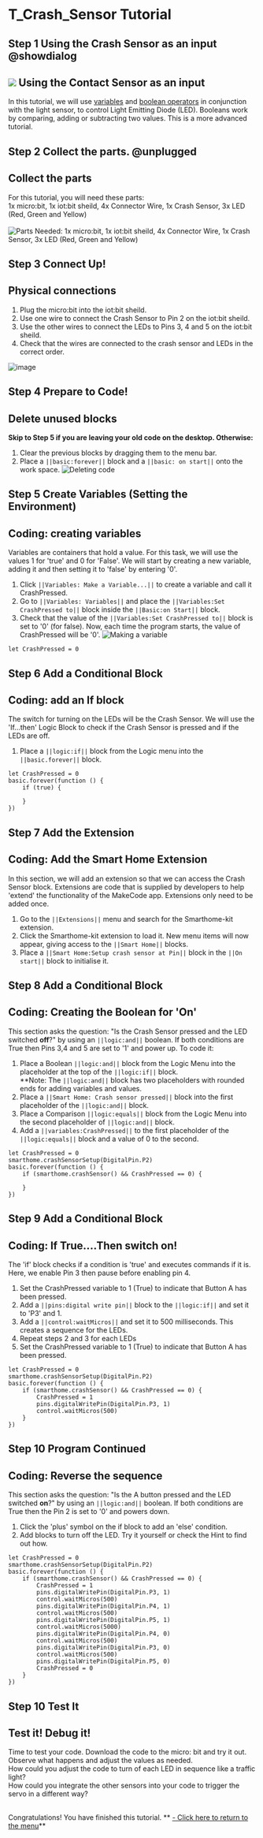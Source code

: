 # T_Crash_Sensor Tutorial

<!---------------------------------------------------------------
---------------Crash Sensor TUTORIAL---------------------------
----------------------------------------------------------------->

## Step 1 Using the Crash Sensor as an input  @showdialog

![](https://raw.githubusercontent.com/EarthEdSTEM/earthed-iot-programs-tutorials/master/Images/EarthEd_Horizontal_Logo.png)
Using the Contact Sensor as an input
------------------------------------

In this tutorial, we will use [variables](https://launchschool.com/books/ruby/read/variables) and [boolean operators](https://www.youtube.com/watch?v=KrR7D58Onzw) in conjunction with the light sensor, to control Light Emitting Diode (LED).
Booleans work by comparing, adding or subtracting two values. This is a more advanced tutorial.

## Step 2 Collect the parts. @unplugged
Collect the parts
-----------------
For this tutorial, you will need these parts: <br>
1x micro:bit, 1x iot:bit sheild, 4x Connector Wire, 1x Crash Sensor, 3x LED (Red, Green and Yellow) <br><br>
![Parts Needed: 1x micro:bit, 1x iot:bit sheild, 4x Connector Wire, 1x Crash Sensor, 3x LED (Red, Green and Yellow) ](https://raw.githubusercontent.com/EarthEdSTEM/earthed-iot-programs-tutorials/master/Images/IoT_Crash_Sensor_Parts_List.png)
<br>

## Step 3 Connect Up!
Physical connections
--------------------
1. Plug the micro:bit into the iot:bit sheild.
2. Use one wire to connect the Crash Sensor to Pin 2 on the iot:bit sheild.
3. Use the other wires to connect the LEDs to Pins 3, 4 and 5 on the iot:bit sheild.
4. Check that the wires are connected to the crash sensor and LEDs in the correct order.


![image](https://raw.githubusercontent.com/EarthEdSTEM/earthed-iot-programs-tutorials/master/Images/IoT_Crash_Sensor_Connections.png)

## Step 4 Prepare to Code!
Delete unused blocks
--------------------
**Skip to Step 5 if you are leaving your old code on the desktop. Otherwise:**
1. Clear the previous blocks by dragging them to the menu bar.
2. Place a ``||basic:forever||`` block and a ``||basic: on start||`` onto the work space.
![Deleting code](https://raw.githubusercontent.com/EarthEdSTEM/earthed-iot-programs-tutorials/master/Images/Delete_blocks.png)

## Step 5 Create Variables (Setting the Environment)
Coding: creating variables
--------------------------
Variables are containers that hold a value. For this task, we will use the values 1 for 'true' and 0 for 'False'.
We will start by creating a new variable, adding it and then setting it to 'false' by entering '0'.
1. Click ``||Variables: Make a Variable...||`` to create a variable and call it CrashPressed.
2. Go to ``||Variables: Variables||`` and place the ``||Variables:Set CrashPressed to||`` block inside the ``||Basic:on Start||`` block.
3. Check that the value of the ``||Variables:Set CrashPressed to||`` block is set to '0' (for false).
Now, each time the program starts, the value of CrashPressed will be '0'.
![Making a variable](https://raw.githubusercontent.com/EarthEdSTEM/earthed-iot-programs-tutorials/master/Images/Create_Variable.png)
```blocks
let CrashPressed = 0
```

## Step 6 Add a Conditional Block
Coding: add an If block
-----------------------
The switch for turning on the LEDs will be the Crash Sensor. We will use the 'If...then' Logic Block to check if the Crash Sensor is pressed and if the LEDs are off. 

1. Place a ``||logic:if||`` block from the Logic menu into the ``||basic.forever||`` block.

```blocks
let CrashPressed = 0
basic.forever(function () {
    if (true) {
    	
    }
})
```

## Step 7 Add the Extension
Coding: Add the Smart Home Extension
----------------------------------------
In this section, we will add an extension so that we can access the Crash Sensor block. Extensions are code that is supplied by developers to help 'extend' the functionality of the MakeCode app. Extensions only need to be added once.
1. Go to the ``||Extensions||`` menu and search for the Smarthome-kit extension. 
2. Click the Smarthome-kit extension to load it. New menu items will now appear, giving access to the ``||Smart Home||`` blocks.
3. Place a ``||Smart Home:Setup crash sensor at Pin||`` block in the ``||On start||`` block to initialise it.

## Step 8 Add a Conditional Block
Coding: Creating the Boolean for 'On'
-----------------------------------------------------
This section asks the question: "Is the Crash Sensor pressed and the LED switched **off**?" by using an ``||logic:and||`` boolean. If both conditions are True
then Pins 3,4 and 5 are set to '1' and power up. To code it:
1. Place a Boolean ``||logic:and||`` block from the Logic Menu into the placeholder at the top of the ``||logic:if||`` block. <br>
**Note: The ``||logic:and||`` block has two placeholders with rounded ends for adding variables and values.
2. Place a ``||Smart Home: Crash sensor pressed||`` block into the first placeholder of the  ``||logic:and||`` block. 
3. Place a Comparison ``||logic:equals||`` block from the Logic Menu into the second placeholder of ``||logic:and||`` block. 
4. Add a ``||variables:CrashPressed||`` to the first placeholder of the ``||logic:equals||`` block and a value of 0 to the second. 

```blocks
let CrashPressed = 0
smarthome.crashSensorSetup(DigitalPin.P2)
basic.forever(function () {
    if (smarthome.crashSensor() && CrashPressed == 0) {
    
    }
})
```

## Step 9 Add a Conditional Block
Coding: If True....Then switch on!
----------------------------------
The 'if' block checks if a condition is 'true' and executes commands if it is. Here, we enable Pin 3 then pause before enabling pin 4.
1. Set the CrashPressed variable to 1 (True) to indicate that Button A has been pressed.
2. Add a ``||pins:digital write pin||`` block to the ``||logic:if||`` and set it to 'P3' and 1.
3. Add a ``||control:waitMicros||`` and set it to 500 milliseconds. This creates a sequence for the LEDs.
4. Repeat steps 2 and 3 for each LEDs 
5. Set the CrashPressed variable to 1 (True) to indicate that Button A has been pressed.

```blocks
let CrashPressed = 0
smarthome.crashSensorSetup(DigitalPin.P2)
basic.forever(function () {
    if (smarthome.crashSensor() && CrashPressed == 0) {
        CrashPressed = 1
        pins.digitalWritePin(DigitalPin.P3, 1)
        control.waitMicros(500)
    }
})
```
## Step 10 Program Continued
Coding: Reverse the sequence
----------------------------
This section asks the question: "Is the A button pressed and the LED switched **on**?" by using an ``||logic:and||`` boolean. If both conditions are True
then the Pin 2 is set to '0' and powers down.
1. Click the 'plus' symbol on the if block to add an 'else' condition.
2. Add blocks to turn off the LED. Try it yourself or check the Hint to find out how.

```blocks
let CrashPressed = 0
smarthome.crashSensorSetup(DigitalPin.P2)
basic.forever(function () {
    if (smarthome.crashSensor() && CrashPressed == 0) {
        CrashPressed = 1
        pins.digitalWritePin(DigitalPin.P3, 1)
        control.waitMicros(500)
        pins.digitalWritePin(DigitalPin.P4, 1)
        control.waitMicros(500)
        pins.digitalWritePin(DigitalPin.P5, 1)
        control.waitMicros(5000)
        pins.digitalWritePin(DigitalPin.P4, 0)
        control.waitMicros(500)
        pins.digitalWritePin(DigitalPin.P3, 0)
        control.waitMicros(500)
        pins.digitalWritePin(DigitalPin.P5, 0)
        CrashPressed = 0
    }
})

```

## Step 10 Test It
Test it! Debug it!
------------------
Time to test your code. Download the code to the micro: bit and try it out. Observe what happens and adjust the values as needed.<br>
How could you adjust the code to turn of each LED in sequence like a traffic light?<br>
How could you integrate the other sensors into your code to trigger the servo in a different way?<br><br>


Congratulations! You have finished this tutorial.
** [- Click here to return to the menu](https://makecode.microbit.org/#tutorial:github:earthedstem/earthed-iot-programs-tutorials/README)**<br>


<script src="https://makecode.com/gh-pages-embed.js" > </script><script>makeCodeRender("{{ site.makecode.home_url }}", "{{ site.github.owner_name }}/{ { site.github.repository_name } } ");</script>


